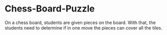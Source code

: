 # Chess-Board-Puzzle
On a chess board, students are given pieces on the board. With that, the students need to determine if in one move the pieces can cover all the tiles.
